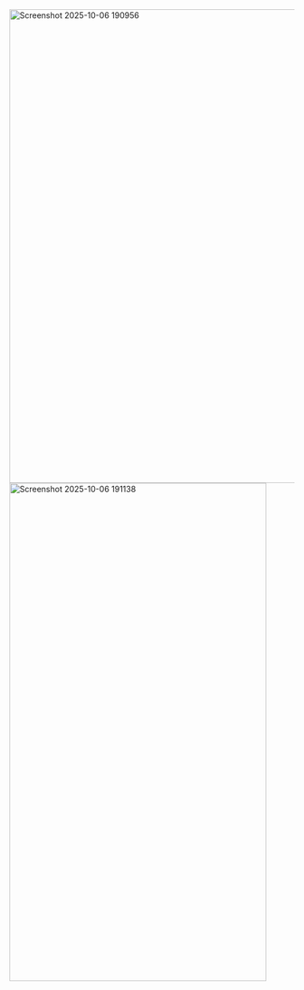 <img width="1892" height="836" alt="Screenshot 2025-10-06 190956" src="https://github.com/user-attachments/assets/c52667e8-8119-429e-a6f9-5c3b218337b7" />
<img width="454" height="879" alt="Screenshot 2025-10-06 191138" src="https://github.com/user-attachments/assets/9c0ac66d-c282-455f-af3a-b2aea2d8835e" />
